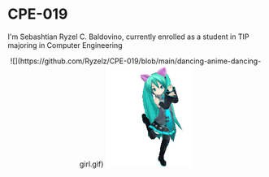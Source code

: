 # CPE-019

I'm Sebashtian Ryzel C. Baldovino, currently enrolled as a student in TIP majoring in Computer Engineering

<p align="center">
  ![](https://github.com/Ryzelz/CPE-019/blob/main/dancing-anime-dancing-girl.gif)

  <img src="https://github.com/Ryzelz/CPE-019/blob/main/dancing-anime-dancing-girl.gif">
</p>
